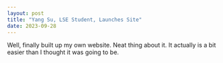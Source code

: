 ```yaml
---
layout: post
title: "Yang Su, LSE Student, Launches Site"
date: 2023-09-28
---
```


Well, finally built up my own website. Neat thing about it. It actually is a bit easier than I thought it was going to be.
